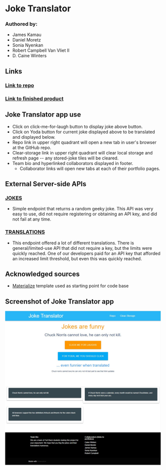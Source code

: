 # Joke Translator
### Authored by:
- James Kamau
- Daniel Moretz
- Sonia Nyenkan
- Robert Campbell Van Vliet II
- D. Caine Winters

## Links
### [Link to repo](https://github.com/sfrancesny/Joke-Translator)
### [Link to finished product](https://sfrancesny.github.io/Joke-Translator/)

## Joke Translator app use
- Click on click-me-for-laugh button to display joke above button.
- Click on Yoda button for current joke displayed above to be translated and displayed below.
- Repo link in upper right quadrant will open a new tab in user's browser at the GitHub repo.
- Clear-storage link in upper right quadrant will clear local storage and refresh page -- any stored-joke tiles will be cleared.
- Team bio and hyperlinked collaborators displayed in footer.
    - Collaborator links will open new tabs at each of their portfolio pages.

## External Server-side APIs
### [JOKES](https://github.com/sameerkumar18/geek-joke-api)
- Simple endpoint that returns a random geeky joke.  This API was very easy to use, did not require registering or obtaining an API key, and did not fail at any time.
### [TRANSLATIONS](https://funtranslations.com/api/)
- This endpoint offered a lot of different translations.  There is general/limited-use API that did not require a key, but the limits were quickly reached.  One of our developers paid for an API key that afforded an increased limit threshold, but even this was quickly reached.

## Acknowledged sources
- [Materialize](
https://materializecss.com/getting-started.html) template used as starting point for code base

## Screenshot of Joke Translator app
![Screenshot of Joke Translator app.](./assets/img/404.jpg)
